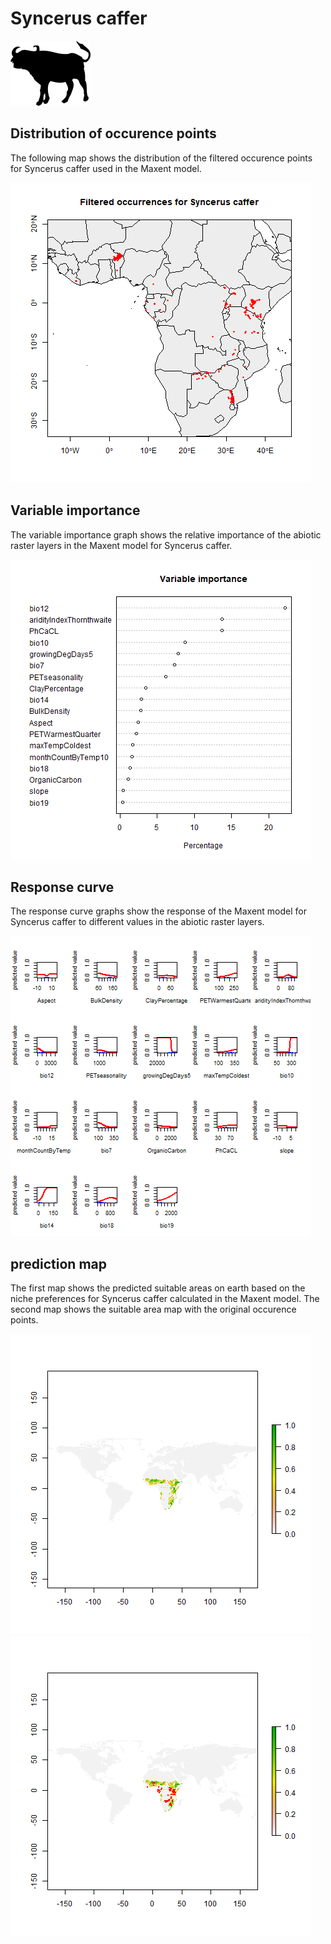 # Syncerus caffer 

![](image_taxa.png) 

## Distribution of occurence points 
The following map shows the distribution of the filtered occurence points for Syncerus caffer used in the Maxent model. 

![](occurrences.png)
    
## Variable importance 
The variable importance graph shows the relative importance of the abiotic raster layers in the  Maxent model for Syncerus caffer. 

![](valid_maxent_variable_importance.png)
    
## Response curve 
The response curve graphs show the response of the Maxent model for Syncerus caffer to different values in the abiotic raster layers. 

![](valid_maxent_response_curve.png)
    
## prediction map 
The first map shows the predicted suitable areas on earth based on the niche preferences for Syncerus caffer calculated in the Maxent model. The second map shows the suitable area map with the original occurence points.

![](prediction_map.png)
![](prediction_occurence_map.png)
    
